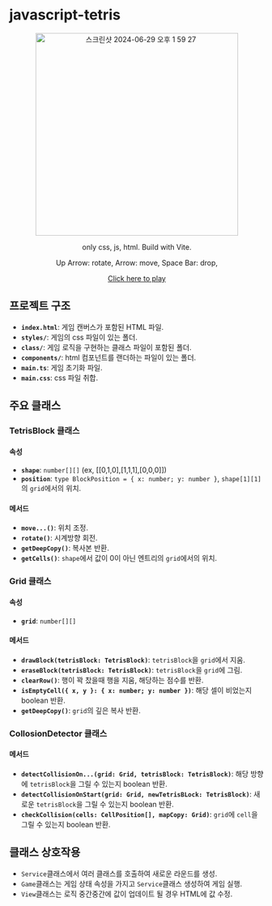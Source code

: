 # javascript-tetris

<div flexDirection="column" align="center">

<img src="https://github.com/doongeon/javascript-tetris/assets/87890694/f6a8149a-0362-4c04-879d-04421b1f00dc" alt="스크린샷 2024-06-29 오후 1 59 27" width="400">

only css, js, html. Build with Vite.

Up Arrow: rotate, Arrow: move, Space Bar: drop,

[Click here to play](https://dogwjefyhsbjy.cloudfront.net)
</div>

## 프로젝트 구조
- **`index.html`**: 게임 캔버스가 포함된 HTML 파일.
- **`styles/`**: 게임의 css 파일이 있는 폴더.
- **`class/`**: 게임 로직을 구현하는 클래스 파일이 포함된 폴더.
- **`components/`**: html 컴포넌트를 랜더하는 파일이 있는 폴더.
- **`main.ts`**: 게임 초기화 파일.
- **`main.css`**: css 파일 취합.

## 주요 클래스

### TetrisBlock 클래스

#### 속성
- **`shape`**: `number[][]` (ex, [[0,1,0],[1,1,1],[0,0,0]])
- **`position`**: `type BlockPosition = { x: number; y: number }`, `shape[1][1]`의 `grid`에서의 위치.

#### 메서드
- **`move...()`**: 위치 조정.
- **`rotate()`**: 시계방향 회전.
- **`getDeepCopy()`**: 복사본 반환.
- **`getCells()`**: `shape`에서 값이 0이 아닌 엔트리의 `grid`에서의 위치.

### Grid 클래스

#### 속성

- **`grid`**: `number[][]`

#### 메서드

- **`drawBlock(tetrisBlock: TetrisBlock)`**: `tetrisBlock`을 `grid`에서 지움.
- **`eraseBlock(tetrisBlock: TetrisBlock)`**: `tetrisBlock`을 `grid`에 그림.
- **`clearRow()`**: 행이 꽉 찼을때 행을 지움, 해당하는 점수를 반환.
- **`isEmptyCell({ x, y }: { x: number; y: number })`**: 해당 셀이 비었는지 boolean 반환.
- **`getDeepCopy()`**: `grid`의 깊은 복사 반환.

### CollosionDetector 클래스

#### 메서드

- **`detectCollisionOn...(grid: Grid, tetrisBlock: TetrisBlock)`**: 해당 방향에 `tetrisBlock`을 그릴 수 있는지 boolean 반환.
- **`detectCollisionOnStart(grid: Grid, newTetrisBLock: TetrisBlock)`**: 새로운 `tetrisBlock`을 그릴 수 있는지 boolean 반환.
- **`checkCollision(cells: CellPosition[], mapCopy: Grid)`**: `grid`에 `cell`을 그릴 수 있는지 boolean 반환.

## 클래스 상호작용

- `Service`클래스에서 여러 클래스를 호출하여 새로운 라운드를 생성.
- `Game`클래스는 게임 상태 속성을 가지고 `Service`클래스 생성하여 게임 실행.
- `View`클래스는 로직 중간중간에 값이 업데이트 될 경우 HTML에 값 수정.


